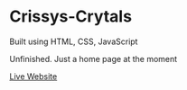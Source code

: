 # Crissys-Crytals

Built using HTML, CSS, JavaScript

Unfinished. Just a home page at the moment

[Live Website](https://fredboys.github.io/Crissys-Crytals/)